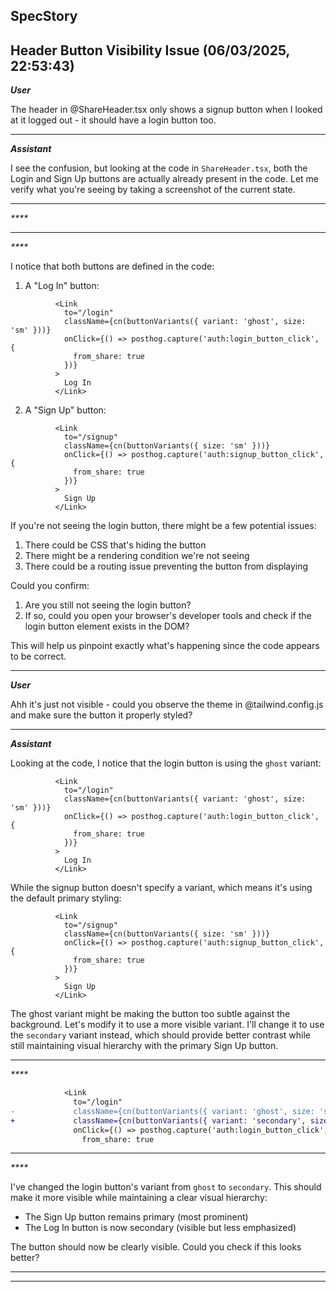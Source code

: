 ## SpecStory

## Header Button Visibility Issue (06/03/2025, 22:53:43)

_**User**_

The header in @ShareHeader.tsx only shows a signup button when I looked at it logged out - it should have a login button too.

---

_**Assistant**_

I see the confusion, but looking at the code in `ShareHeader.tsx`, both the Login and Sign Up buttons are actually already present in the code. Let me verify what you're seeing by taking a screenshot of the current state.

---

_****_



---

_****_

I notice that both buttons are defined in the code:

1. A "Log In" button:
```12:19:src/components/ShareHeader.tsx
          <Link 
            to="/login"
            className={cn(buttonVariants({ variant: 'ghost', size: 'sm' }))}
            onClick={() => posthog.capture('auth:login_button_click', { 
              from_share: true 
            })}
          >
            Log In
          </Link>
```

2. A "Sign Up" button:
```20:27:src/components/ShareHeader.tsx
          <Link 
            to="/signup"
            className={cn(buttonVariants({ size: 'sm' }))}
            onClick={() => posthog.capture('auth:signup_button_click', { 
              from_share: true 
            })}
          >
            Sign Up
          </Link>
```

If you're not seeing the login button, there might be a few potential issues:

1. There could be CSS that's hiding the button
2. There might be a rendering condition we're not seeing
3. There could be a routing issue preventing the button from displaying

Could you confirm:
1. Are you still not seeing the login button?
2. If so, could you open your browser's developer tools and check if the login button element exists in the DOM?

This will help us pinpoint exactly what's happening since the code appears to be correct.

---

_**User**_

Ahh it's just not visible - could you observe the theme in @tailwind.config.js and make sure the button it properly styled?

---

_**Assistant**_

Looking at the code, I notice that the login button is using the `ghost` variant:

```12:19:src/components/ShareHeader.tsx
          <Link 
            to="/login"
            className={cn(buttonVariants({ variant: 'ghost', size: 'sm' }))}
            onClick={() => posthog.capture('auth:login_button_click', { 
              from_share: true 
            })}
          >
            Log In
          </Link>
```

While the signup button doesn't specify a variant, which means it's using the default primary styling:

```20:27:src/components/ShareHeader.tsx
          <Link 
            to="/signup"
            className={cn(buttonVariants({ size: 'sm' }))}
            onClick={() => posthog.capture('auth:signup_button_click', { 
              from_share: true 
            })}
          >
            Sign Up
          </Link>
```

The ghost variant might be making the button too subtle against the background. Let's modify it to use a more visible variant. I'll change it to use the `secondary` variant instead, which should provide better contrast while still maintaining visual hierarchy with the primary Sign Up button.

---

_****_

```diff
            <Link 
              to="/login"
-             className={cn(buttonVariants({ variant: 'ghost', size: 'sm' }))}
+             className={cn(buttonVariants({ variant: 'secondary', size: 'sm' }))}
              onClick={() => posthog.capture('auth:login_button_click', { 
                from_share: true 
```

---

_****_

I've changed the login button's variant from `ghost` to `secondary`. This should make it more visible while maintaining a clear visual hierarchy:
- The Sign Up button remains primary (most prominent)
- The Log In button is now secondary (visible but less emphasized)

The button should now be clearly visible. Could you check if this looks better?

---



---

